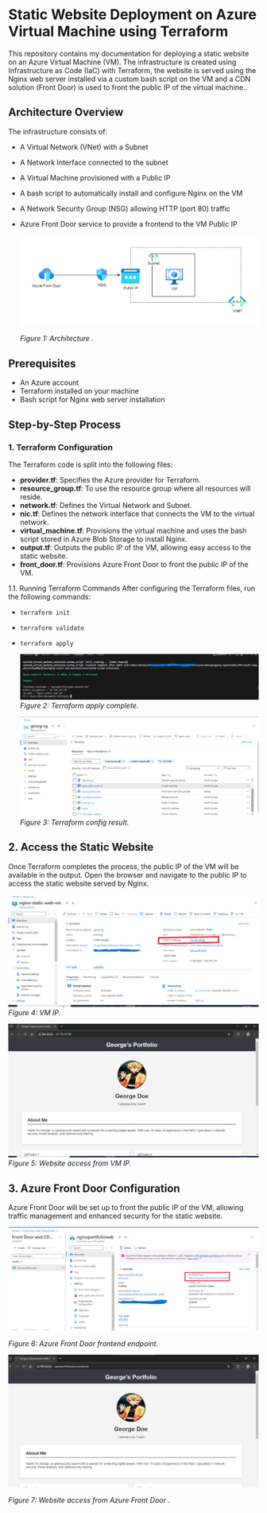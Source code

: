# Static Website Deployment on Azure Virtual Machine using Terraform

This repository contains my documentation for deploying a static website on an Azure Virtual Machine (VM). The infrastructure is created using Infrastructure as Code (IaC) with Terraform, the website is served using the Nginx web server installed via a custom bash script on the VM and a CDN solution (Front Door) is used to front the public IP of the virtual machine..

## Architecture Overview

The infrastructure consists of:

- A Virtual Network (VNet) with a Subnet
- A Network Interface connected to the subnet
- A Virtual Machine provisioned with a Public IP
- A bash script to automatically install and configure Nginx on the VM
- A Network Security Group (NSG) allowing HTTP (port 80) traffic
- Azure Front Door service to provide a frontend to the VM Public IP


  ![Archi](INF_Screenshots/Archi.drawio.png)

   *Figure 1: Architecture .*

## Prerequisites

- An Azure account
- Terraform installed on your machine
- Bash script for Nginx web server installation 

## Step-by-Step Process

### 1. Terraform Configuration

The Terraform code is split into the following files:

- **provider.tf**: Specifies the Azure provider for Terraform.
- **resource_group.tf**: To use the resource group where all resources will reside.
- **network.tf**: Defines the Virtual Network and Subnet.
- **nic.tf**: Defines the network interface that connects the VM to the virtual network.
- **virtual_machine.tf**: Provisions the virtual machine and uses the bash script stored in Azure Blob Storage to install Nginx.
- **output.tf**: Outputs the public IP of the VM, allowing easy access to the static website.
- **front_door.tf**: Provisions Azure Front Door to front the public IP of the VM.

1.1. Running Terraform Commands
After configuring the Terraform files, run the following commands:
- ``terraform init``
- ``terraform validate``
- ``terraform apply``
  
  ![apply_tf1](INF_Screenshots/apply.png)
  *Figure 2: Terraform apply complete.*

  ![apply_tf](INF_Screenshots/resultofterraform_apply.png)
  *Figure 3: Terraform config result.*
  
## 2. Access the Static Website

Once Terraform completes the process, the public IP of the VM will be available in the output. Open the browser and navigate to the public IP to access the static website served by Nginx.


![apply_tf3](INF_Screenshots/vm.png)
*Figure 4: VM IP.*
  


![apply_tf4](INF_Screenshots/vm_ip.png)
*Figure 5: Website access from VM IP.*


## 3. Azure Front Door Configuration

Azure Front Door will be set up to front the public IP of the VM, allowing traffic management and enhanced security for the static website.

![afd1](INF_Screenshots/frontend_afd.png)

*Figure 6: Azure Front Door frontend endpoint.*

![afd](INF_Screenshots/AFD.png)

*Figure 7: Website access from Azure Front Door .*




